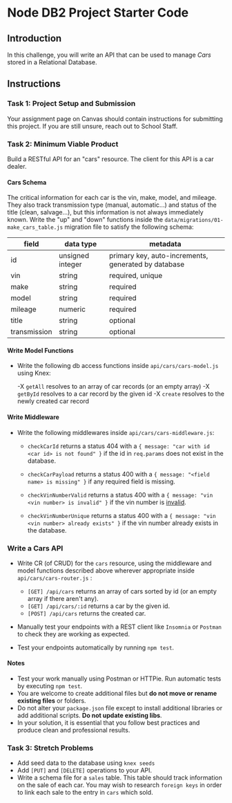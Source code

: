 # Node DB2 Project Starter Code

## Introduction

In this challenge, you will write an API that can be used to manage _Cars_ stored in a Relational Database.

## Instructions

### Task 1: Project Setup and Submission

Your assignment page on Canvas should contain instructions for submitting this project. If you are still unsure, reach out to School Staff.

### Task 2: Minimum Viable Product

Build a RESTful API for an "cars" resource. The client for this API is a car dealer.

#### Cars Schema

The critical information for each car is the vin, make, model, and mileage. They also track transmission type (manual, automatic...) and status of the title (clean, salvage...), but this information is not always immediately known. Write the "up" and "down" functions inside the `data/migrations/01-make_cars_table.js` migration file to satisfy the following schema:

| field        | data type        | metadata                                            |
| ------------ | ---------------- | --------------------------------------------------- |
| id           | unsigned integer | primary key, auto-increments, generated by database |
| vin          | string           | required, unique                                    |
| make         | string           | required                                            |
| model        | string           | required                                            |
| mileage      | numeric          | required                                            |
| title        | string           | optional                                            |
| transmission | string           | optional                                            |

#### Write Model Functions

- Write the following db access functions inside `api/cars/cars-model.js` using Knex:

  -X `getAll` resolves to an array of car records (or an empty array)
  -X `getById` resolves to a car record by the given id
  -X `create` resolves to the newly created car record

#### Write Middleware

- Write the following middlewares inside `api/cars/cars-middleware.js`:

  - `checkCarId` returns a status 404 with a `{ message: "car with id <car id> is not found" }` if the id in `req.params` does not exist in the database.

  - `checkCarPayload` returns a status 400 with a `{ message: "<field name> is missing" }` if any required field is missing.

  - `checkVinNumberValid` returns a status 400 with a `{ message: "vin <vin number> is invalid" }` if the vin number is [invalid](https://www.npmjs.com/package/vin-validator).

  - `checkVinNumberUnique` returns a status 400 with a `{ message: "vin <vin number> already exists" }` if the vin number already exists in the database.

### Write a Cars API

- Write CR (of CRUD) for the `cars` resource, using the middleware and model functions described above wherever appropriate inside `api/cars/cars-router.js` :

  - `[GET] /api/cars` returns an array of cars sorted by id (or an empty array if there aren't any).
  - `[GET] /api/cars/:id` returns a car by the given id.
  - `[POST] /api/cars` returns the created car.

- Manually test your endpoints with a REST client like `Insomnia` or `Postman` to check they are working as expected.
- Test your endpoints automatically by running `npm test`.

#### Notes

- Test your work manually using Postman or HTTPie. Run automatic tests by executing `npm test`.
- You are welcome to create additional files but **do not move or rename existing files** or folders.
- Do not alter your `package.json` file except to install additional libraries or add additional scripts. **Do not update existing libs**.
- In your solution, it is essential that you follow best practices and produce clean and professional results.

### Task 3: Stretch Problems

- Add seed data to the database using `knex seeds`
- Add `[PUT]` and `[DELETE]` operations to your API.
- Write a schema file for a `sales` table. This table should track information on the sale of each car. You may wish to research `foreign keys` in order to link each sale to the entry in `cars` which sold.
